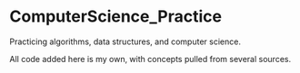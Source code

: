 # ComputerScience_Practice
Practicing algorithms, data structures, and computer science.

All code added here is my own, with concepts pulled from several sources.
